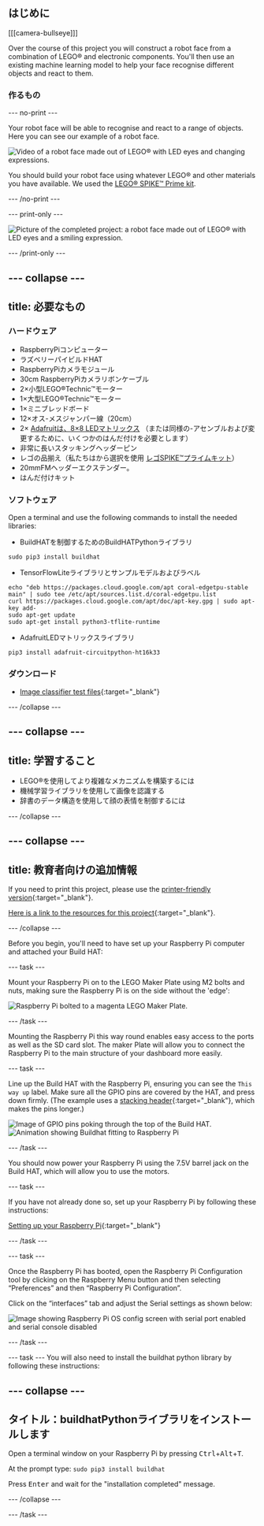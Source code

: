 ## はじめに

[[[camera-bullseye]]]

Over the course of this project you will construct a robot face from a combination of LEGO® and electronic components. You'll then use an existing machine learning model to help your face recognise different objects and react to them.

### 作るもの

--- no-print ---

Your robot face will be able to recognise and react to a range of objects. Here you can see our example of a robot face.

![Video of a robot face made out of LEGO® with LED eyes and changing expressions.](images/robot_face.gif)

You should build your robot face using whatever LEGO® and other materials you have available. We used the [LEGO® SPIKE™ Prime kit](https://education.lego.com/en-gb/product/spike-prime).

--- /no-print ---

--- print-only ---

![Picture of the completed project: a robot face made out of LEGO® with LED eyes and a smiling expression.](images/robot_face.jpg)

--- /print-only ---

--- collapse ---
---
title: 必要なもの
---
### ハードウェア

+ RaspberryPiコンピューター
+ ラズベリーパイビルドHAT
+ RaspberryPiカメラモジュール
+ 30cm RaspberryPiカメラリボンケーブル
+ 2×小型LEGO®Technic™モーター
+ 1×大型LEGO®Technic™モーター
+ 1×ミニブレッドボード
+ 12×オス-メスジャンパー線（20cm）
+ 2× [Adafruitは、8×8 LEDマトリックス](https://www.adafruit.com/product/1049) （または同様の-アセンブルおよび変更するために、いくつかのはんだ付けを必要とします）
+ 非常に長いスタッキングヘッダーピン
+ レゴの品揃え（私たちはから選択を使用 [レゴSPIKE™プライムキット](https://education.lego.com/en-gb/product/spike-prime)）
+ 20mmFMヘッダーエクステンダー。
+ はんだ付けキット

### ソフトウェア

Open a terminal and use the following commands to install the needed libraries:

+ BuildHATを制御するためのBuildHATPythonライブラリ

```
sudo pip3 install buildhat
```

+ TensorFlowLiteライブラリとサンプルモデルおよびラベル

```
echo "deb https://packages.cloud.google.com/apt coral-edgetpu-stable main" | sudo tee /etc/apt/sources.list.d/coral-edgetpu.list
curl https://packages.cloud.google.com/apt/doc/apt-key.gpg | sudo apt-key add-
sudo apt-get update
sudo apt-get install python3-tflite-runtime
```

+ AdafruitLEDマトリックスライブラリ

```
pip3 install adafruit-circuitpython-ht16k33
```

### ダウンロード

+ [Image classifier test files](https://rpf.io/p/en/lego-robot-face-go){:target="_blank"}

--- /collapse ---

--- collapse ---
---
title: 学習すること
---

+ LEGO®を使用してより複雑なメカニズムを構築するには
+ 機械学習ライブラリを使用して画像を認識する
+ 辞書のデータ構造を使用して顔の表情を制御するには

--- /collapse ---

--- collapse ---
---
title: 教育者向けの追加情報
---

If you need to print this project, please use the [printer-friendly version](https://projects.raspberrypi.org/en/projects/robot-face/print){:target="_blank"}.

[Here is a link to the resources for this project](https://rpf.io/p/en/lego-robot-face-go){:target="_blank"}.

--- /collapse ---

Before you begin, you'll need to have set up your Raspberry Pi computer and attached your Build HAT:

--- task ---

Mount your Raspberry Pi on to the LEGO Maker Plate using M2 bolts and nuts, making sure the Raspberry Pi is on the side without the 'edge':

 ![Raspberry Pi bolted to a magenta LEGO Maker Plate.](images/build_11.jpg)

--- /task ---

Mounting the Raspberry Pi this way round enables easy access to the ports as well as the SD card slot. The maker Plate will allow you to connect the Raspberry Pi to the main structure of your dashboard more easily.

--- task ---

Line up the Build HAT with the Raspberry Pi, ensuring you can see the `This way up` label. Make sure all the GPIO pins are covered by the HAT, and press down firmly. (The example uses a [stacking header](https://www.adafruit.com/product/2223){:target="_blank"}, which makes the pins longer.)

![Image of GPIO pins poking through the top of the Build HAT.](images/build_15.jpg) ![Animation showing Buildhat fitting to Raspberry Pi](images/haton.gif)

--- /task ---

You should now power your Raspberry Pi using the 7.5V barrel jack on the Build HAT, which will allow you to use the motors.

--- task ---

If you have not already done so, set up your Raspberry Pi by following these instructions:

[Setting up your Raspberry Pi](https://projects.raspberrypi.org/en/projects/raspberry-pi-setting-up){:target="_blank"}

--- /task ---

--- task ---

Once the Raspberry Pi has booted, open the Raspberry Pi Configuration tool by clicking on the Raspberry Menu button and then selecting “Preferences” and then “Raspberry Pi Configuration”.

Click on the “interfaces” tab and adjust the Serial settings as shown below:

![Image showing Raspberry Pi OS config screen with serial port enabled and serial console disabled](images/configshot.jpg)

--- /task ---

--- task --- You will also need to install the buildhat python library by following these instructions:

--- collapse ---
---
タイトル：buildhatPythonライブラリをインストールします
---

Open a terminal window on your Raspberry Pi by pressing <kbd>Ctrl</kbd>+<kbd>Alt</kbd>+<kbd>T</kbd>.

At the prompt type: `sudo pip3 install buildhat`

Press <kbd>Enter</kbd> and wait for the "installation completed" message.

--- /collapse ---

--- /task ---
